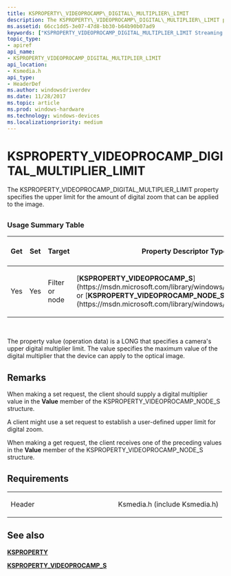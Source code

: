 ```yaml
---
title: KSPROPERTY\_VIDEOPROCAMP\_DIGITAL\_MULTIPLIER\_LIMIT
description: The KSPROPERTY\_VIDEOPROCAMP\_DIGITAL\_MULTIPLIER\_LIMIT property specifies the upper limit for the amount of digital zoom that can be applied to the image.
ms.assetid: 66cc1dd5-3e07-47d8-bb30-b64b90b07ad9
keywords: ["KSPROPERTY_VIDEOPROCAMP_DIGITAL_MULTIPLIER_LIMIT Streaming Media Devices"]
topic_type:
- apiref
api_name:
- KSPROPERTY_VIDEOPROCAMP_DIGITAL_MULTIPLIER_LIMIT
api_location:
- Ksmedia.h
api_type:
- HeaderDef
ms.author: windowsdriverdev
ms.date: 11/28/2017
ms.topic: article
ms.prod: windows-hardware
ms.technology: windows-devices
ms.localizationpriority: medium
---
```


# KSPROPERTY\_VIDEOPROCAMP\_DIGITAL\_MULTIPLIER\_LIMIT


The KSPROPERTY\_VIDEOPROCAMP\_DIGITAL\_MULTIPLIER\_LIMIT property specifies the upper limit for the amount of digital zoom that can be applied to the image.

## <span id="ddk_ksproperty_videoprocamp_digital_multiplier_limit_ks"></span><span id="DDK_KSPROPERTY_VIDEOPROCAMP_DIGITAL_MULTIPLIER_LIMIT_KS"></span>


### <span id="Usage_Summary_Table"></span><span id="usage_summary_table"></span><span id="USAGE_SUMMARY_TABLE"></span>Usage Summary Table

<table>
<colgroup>
<col width="20%" />
<col width="20%" />
<col width="20%" />
<col width="20%" />
<col width="20%" />
</colgroup>
<thead>
<tr class="header">
<th>Get</th>
<th>Set</th>
<th>Target</th>
<th>Property Descriptor Type</th>
<th>Property Value Type</th>
</tr>
</thead>
<tbody>
<tr class="odd">
<td><p>Yes</p></td>
<td><p>Yes</p></td>
<td><p>Filter or node</p></td>
<td><p>[<strong>KSPROPERTY_VIDEOPROCAMP_S</strong>](https://msdn.microsoft.com/library/windows/hardware/ff566089) or [<strong>KSPROPERTY_VIDEOPROCAMP_NODE_S</strong>](https://msdn.microsoft.com/library/windows/hardware/ff566080)</p></td>
<td><p>LONG</p></td>
</tr>
</tbody>
</table>

 

The property value (operation data) is a LONG that specifies a camera's upper digital multiplier limit. The value specifies the maximum value of the digital multiplier that the device can apply to the optical image.

Remarks
-------

When making a set request, the client should supply a digital multiplier value in the **Value** member of the KSPROPERTY\_VIDEOPROCAMP\_NODE\_S structure.

A client might use a set request to establish a user-defined upper limit for digital zoom.

When making a get request, the client receives one of the preceding values in the **Value** member of the KSPROPERTY\_VIDEOPROCAMP\_NODE\_S structure.

Requirements
------------

<table>
<colgroup>
<col width="50%" />
<col width="50%" />
</colgroup>
<tbody>
<tr class="odd">
<td><p>Header</p></td>
<td>Ksmedia.h (include Ksmedia.h)</td>
</tr>
</tbody>
</table>

## <span id="see_also"></span>See also


[**KSPROPERTY**](https://msdn.microsoft.com/library/windows/hardware/ff564262)

[**KSPROPERTY\_VIDEOPROCAMP\_S**](https://msdn.microsoft.com/library/windows/hardware/ff566089)

 

 






